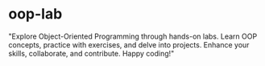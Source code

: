 # oop-lab
"Explore Object-Oriented Programming through hands-on labs. Learn OOP concepts, practice with exercises, and delve into projects. Enhance your skills, collaborate, and contribute. Happy coding!"
